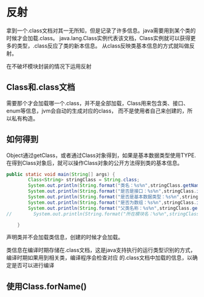 # 反射

拿到一个.class文档对其一无所知，但是记录了许多信息。java需要用到某个类的时候才会加载.class。
java.lang.Class实例代表该文档，Class实例就可以获得更多的类型，.class反应了类的新本信息。
从class反映类基本信息的方式就叫做反射。

在不破坏模块封装的情况下运用反射

## Class和.class文档

需要那个才会加载哪一个.class，并不是全部加载，Class用来包含类、接口、enum等信息，jvm会自动的生成对应的class，
而不是使用者自己来创建的，所以私有构造。

## 如何得到

Object通过getClass，或者通过Class对象得到，如果是基本数据类型使用TYPE.
在得到Class对象后，就可以操作Class对象的公开方法得到类的基本信息。

```java
public static void main(String[] args) {
        Class<String> stringClass = String.class;
        System.out.println(String.format("类名：%s%n",stringClass.getName()));
        System.out.println(String.format("是否是接口：%s%n",stringClass.isInterface()));
        System.out.println(String.format("是否是基本数据类型：%s%n",stringClass.isPrimitive()));
        System.out.println(String.format("是否为数组：%s%n",stringClass.isArray()));
        System.out.println(String.format("父类名称：%s%n",stringClass.getSuperclass().getName()));
//        System.out.println(String.format("所在模块名：%s%n",stringClass.getModule().getName())); //jdk9加的

    }
```

声明类并不会加载类信息，创建的时候才会加载。

类信息在编译时期存储在.class文档，这是java支持执行的运行类型识别的方式，编译时期如果用到相关类，编译程序会检查对应
的.class文档中加载的信息，以确定是否可以进行编译

## 使用Class.forName()

